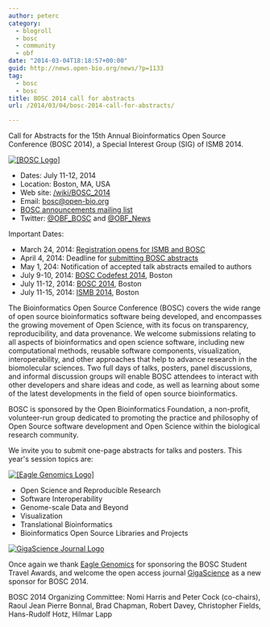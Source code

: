 ```yaml
---
author: peterc
category:
  - blogroll
  - bosc
  - community
  - obf
date: "2014-03-04T18:18:57+00:00"
guid: http://news.open-bio.org/news/?p=1133
tag:
  - bosc
  - bosc
title: BOSC 2014 call for abstracts
url: /2014/03/04/bosc-2014-call-for-abstracts/

---
```

Call for Abstracts for the 15th Annual Bioinformatics Open Source Conference (BOSC 2014), a Special Interest Group (SIG) of ISMB 2014.

[![[BOSC Logo]](/wiki/Pear.png)](/wiki/BOSC_2014)

- Dates: July 11-12, 2014
- Location: Boston, MA, USA
- Web site: [/wiki/BOSC\_2014](/wiki/BOSC_2014)
- Email: bosc@open-bio.org
- [BOSC announcements mailing list](http://lists.open-bio.org/mailman/listinfo/bosc-announce)
- Twitter: [@OBF\_BOSC](https://twitter.com/OBF_BOSC "OBF Bioinformatics Open Source Conference (BOSC)") and [@OBF\_News](https://twitter.com/OBF_news "Open Bioinformatics Foundation (OBF) News")

Important Dates:

- March 24, 2014: [Registration opens for ISMB and BOSC](https://www.iscb.org/ismb2014-registration)
- April 4, 2014: Deadline for [submitting BOSC abstracts](/wiki/BOSC_Abstract_Submission "BOSC abstract submission")
- May 1, 204: Notification of accepted talk abstracts emailed to authors
- July 9-10, 2014: [BOSC Codefest 2014](/wiki/Codefest_2014 "BOSC Codefest 2014"), Boston
- July 11-12, 2014: [BOSC 2014](/wiki/BOSC_2014 "BOSC 2014"), Boston
- July 11-15, 2014: [ISMB 2014](https://www.iscb.org/ismb2014 "ISMB 2014 conference"), Boston

The Bioinformatics Open Source Conference (BOSC) covers the wide range of open source bioinformatics software being developed, and encompasses the growing movement of Open Science, with its focus on transparency, reproducibility, and data provenance. We welcome submissions relating to all aspects of bioinformatics and open science software, including new computational methods, reusable software components, visualization, interoperability, and other approaches that help to advance research in the biomolecular sciences. Two full days of talks, posters, panel discussions, and informal discussion groups will enable BOSC attendees to interact with other developers and share ideas and code, as well as learning about some of the latest developments in the field of open source bioinformatics.

BOSC is sponsored by the Open Bioinformatics Foundation, a non-profit, volunteer-run group dedicated to promoting the practice and philosophy of Open Source software development and Open Science within the biological research community.

We invite you to submit one-page abstracts for talks and posters. This year's session topics are:

[![[Eagle Genomics Logo]](/w/images/thumb/5/5f/Eagle_logo_2013.jpg/120px-Eagle_logo_2013.jpg)](http://www.eaglegenomics.com/)

- Open Science and Reproducible Research
- Software Interoperability
- Genome-scale Data and Beyond
- Visualization
- Translational Bioinformatics
- Bioinformatics Open Source Libraries and Projects

[![GigaScience Journal Logo](/w/images/thumb/b/bb/Gigascience-07.png/200px-Gigascience-07.png)](http://www.gigasciencejournal.com/)

Once again we thank [Eagle Genomics](http://www.eaglegenomics.com/) for sponsoring the BOSC Student Travel Awards, and welcome the open access journal [GigaScience](http://www.gigasciencejournal.com/) as a new sponsor for BOSC 2014.

BOSC 2014 Organizing Committee:
Nomi Harris and Peter Cock (co-chairs), Raoul Jean Pierre Bonnal, Brad Chapman, Robert Davey, Christopher Fields, Hans-Rudolf Hotz, Hilmar Lapp
